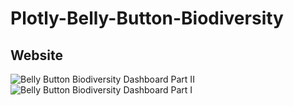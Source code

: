 # Plotly-Belly-Button-Biodiversity

## Website

![Belly Button Biodiversity Dashboard Part II](https://user-images.githubusercontent.com/101952961/188505764-f228052f-2fdf-42e2-9c92-03909854575e.PNG)
![Belly Button Biodiversity Dashboard Part I](https://user-images.githubusercontent.com/101952961/188506139-9a685c67-10f4-4162-84a8-be993b91e82b.PNG)
